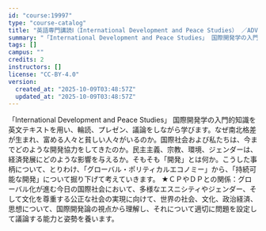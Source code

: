 ```yaml
---
id: "course:19997"
type: "course-catalog"
title: "英語専門講読Ⅰ（International Development and Peace Studies） ／ADVANCED THEMATIC READING I"
summary: "「International Development and Peace Studies」 国際開発学の入門的知識を英文テキストを用い、輪読、プレゼン、議論をしながら学びます。なぜ南北格差が生まれ、富める人々と貧しい人々がいるのか。国際社会…"
tags: []
campus: ""
credits: 2
instructors: []
license: "CC-BY-4.0"
version:
  created_at: "2025-10-09T03:48:57Z"
  updated_at: "2025-10-09T03:48:57Z"
---
```

「International Development and Peace Studies」 国際開発学の入門的知識を英文テキストを用い、輪読、プレゼン、議論をしながら学びます。なぜ南北格差が生まれ、富める人々と貧しい人々がいるのか。国際社会および私たちは、今までどのような開発協力をしてきたのか。民主主義、宗教、環境、ジェンダーは、経済発展にどのような影響を与えるか。そもそも「開発」とは何か。こうした事柄について、とりわけ、「グローバル・ポリティカルエコノミー」から、「持続可能な開発」について掘り下げて考えていきます。 ★ＣＰやＤＰとの関係：グローバル化が進む今日の国際社会において、多様なエスニシティやジェンダー、そして文化を尊重する公正な社会の実現に向けて、世界の社会、文化、政治経済、思想について、国際開発論の視点から理解し、それについて適切に問題を設定して議論する能力と姿勢を養います。
